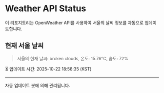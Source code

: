 
# Weather API Status

이 리포지토리는 OpenWeather API를 사용하여 서울의 날씨 정보를 자동으로 업데이트합니다.

## 현재 서울 날씨
> 서울의 현재 날씨: broken clouds, 온도: 15.76°C, 습도: 72%

⏳ 업데이트 시간: 2025-10-22 18:58:35 (KST)

---
자동 업데이트 봇에 의해 관리됩니다.
